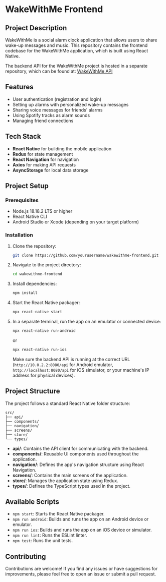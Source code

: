 
# WakeWithMe Frontend

## Project Description
WakeWithMe is a social alarm clock application that allows users to share wake-up messages and music. This repository contains the frontend codebase for the WakeWithMe application, which is built using React Native.

The backend API for the WakeWithMe project is hosted in a separate repository, which can be found at: [WakeWithMe API](https://github.com/csabamarton/wakewithme-api)

## Features
- User authentication (registration and login)
- Setting up alarms with personalized wake-up messages
- Sharing voice messages for friends' alarms
- Using Spotify tracks as alarm sounds
- Managing friend connections

## Tech Stack
- **React Native** for building the mobile application
- **Redux** for state management
- **React Navigation** for navigation
- **Axios** for making API requests
- **AsyncStorage** for local data storage

## Project Setup

### Prerequisites
- Node.js 18.18.2 LTS or higher
- React Native CLI
- Android Studio or Xcode (depending on your target platform)

### Installation
1. Clone the repository:
   ```bash
   git clone https://github.com/yourusername/wakewithme-frontend.git
   ```

2. Navigate to the project directory:
   ```bash
   cd wakewithme-frontend
   ```

3. Install dependencies:
   ```bash
   npm install
   ```

4. Start the React Native packager:
   ```bash
   npx react-native start
   ```

5. In a separate terminal, run the app on an emulator or connected device:
   ```bash
   npx react-native run-android
   ```
   or
   ```bash
   npx react-native run-ios
   ```

   Make sure the backend API is running at the correct URL (`http://10.0.2.2:8080/api` for Android emulator, `http://localhost:8080/api` for iOS simulator, or your machine's IP address for physical devices).

## Project Structure
The project follows a standard React Native folder structure:
```
src/
├── api/
├── components/
├── navigation/
├── screens/
├── store/
└── types/
```

- **api/**: Contains the API client for communicating with the backend.
- **components/**: Reusable UI components used throughout the application.
- **navigation/**: Defines the app's navigation structure using React Navigation.
- **screens/**: Contains the main screens of the application.
- **store/**: Manages the application state using Redux.
- **types/**: Defines the TypeScript types used in the project.

## Available Scripts
- `npm start`: Starts the React Native packager.
- `npm run android`: Builds and runs the app on an Android device or emulator.
- `npm run ios`: Builds and runs the app on an iOS device or simulator.
- `npm run lint`: Runs the ESLint linter.
- `npm test`: Runs the unit tests.

## Contributing
Contributions are welcome! If you find any issues or have suggestions for improvements, please feel free to open an issue or submit a pull request.
